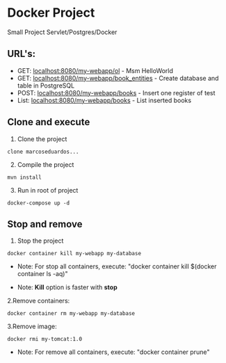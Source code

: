 # Docker Project
   Small Project Servlet/Postgres/Docker
   
## URL's:

- GET: [localhost:8080/my-webapp/ol](localhost:8080/my-webapp/ola) - Msm HelloWorld
- GET: [localhost:8080/my-webapp/book_entities](localhost:8080/my-webapp/book_entities) - Create database and table in PostgreSQL
- POST: [localhost:8080/my-webapp/books](localhost:8080/my-webapp/books) - Insert one register of test
- List: [localhost:8080/my-webapp/books](localhost:8080/my-webapp/books) - List inserted books
   
## Clone and execute

1. Clone the project
```
clone marcoseduardos...
```

2. Compile the project
```
mvn install
```

3. Run in root of project
```
docker-compose up -d
```

## Stop and remove

1. Stop the project
```
docker container kill my-webapp my-database
```
- Note: For stop all containers, execute: "docker container kill $(docker container ls -aq)"

- Note: **Kill** option is faster with **stop**

2.Remove containers:
```
docker container rm my-webapp my-database
```
3.Remove image:
```
docker rmi my-tomcat:1.0
```
- Note: For remove all containers, execute: "docker container prune"
